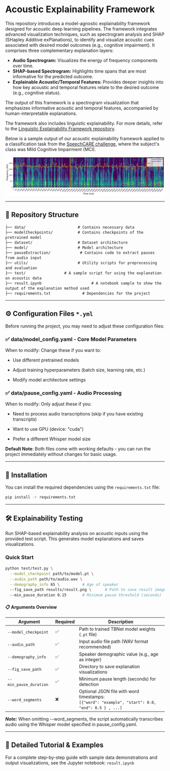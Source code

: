 # Acoustic Explainability Framework

This repository introduces a model-agnostic explainability framework designed for acoustic deep learning pipelines. The framework integrates advanced visualization techniques, such as spectrogram analysis and SHAP (SHapley Additive exPlanations), to identify and visualize acoustic cues associated with desired model outcomes (e.g., cognitive impairment). It comprises three complementary explanation layers:

- **Audio Spectrogram:** Visualizes the energy of frequency components over time.
- **SHAP-based Spectrogram:** Highlights time spans that are most informative for the predicted outcome.
- **Explainable Acoustic/Temporal Features:** Provides deeper insights into how key acoustic and temporal features relate to the desired outcome (e.g., cognitive status).

The output of this framework is a spectrogram visualization that emphasizes informative acoustic and temporal features, accompanied by human-interpretable explanations.

The framework also includes linguistic explainability. For more details, refer to the [Linguistic Explainability Framework repository](https://github.com/SpeechCARE/SpeechCARE_Linguistic_Explainability_Framework.git).

Below is a sample output of our acoustic explainability framework applied to a classification task from the [SpeechCARE challenge](https://github.com/SpeechCARE), where the subject's class was Mild Cognitive Impairment (MCI).

![Example Output](figs/qnvo_spectrogram.png)

---

## 📁 Repository Structure

```
├── data/                       # Contains necessary data
├── modelCheckpoints/           # Contains checkpoints of the pretrained model
├── dataset/                    # Dataset architecture
├── model/                      # Model architecture
├── pauseExtraction/             # Contains code to extract pauses from audio input
├── utils/                      # Utility scripts for preprocessing and evaluation
├── test/                 # A sample script for using the explanation on acoustic data
├── result.ipynb                      # A notebook sample to show the output of the explanation method used
├── requirements.txt              # Dependencies for the project
```

---

## ⚙️ Configuration Files `*.yml`

Before running the project, you may need to adjust these configuration files:

### ✅ data/model_config.yaml - Core Model Parameters

When to modify: Change these if you want to:

- Use different pretrained models

- Adjust training hyperparameters (batch size, learning rate, etc.)

- Modify model architecture settings

### ✅ data/pause_config.yaml - Audio Processing

When to modify: Only adjust these if you:

- Need to process audio transcriptions (skip if you have existing transcripts)

- Want to use GPU (device: "cuda")

- Prefer a different Whisper model size

**Default Note**: Both files come with working defaults - you can run the project immediately without changes for basic usage.

---

## 🚀 Installation

You can install the required dependencies using the `requirements.txt` file:

```bash
pip install -r requirements.txt
```

---

## 🛠️ Explainability Testing

Run SHAP-based explainability analysis on acoustic inputs using the provided test script. This generates model explanations and saves visualizations.

### Quick Start

```bash
python test/test.py \
  --model_checkpoint path/to/model.pt \
  --audio_path path/to/audio.wav \
  --demography_info 65 \          # Age of speaker
  --fig_save_path results/result.png \      # Path to save result image
  --min_pause_duration 0.15       # Minimum pause threshold (seconds)

```

#### 📋 Arguments Overview

| Argument               | Required | Description                                                                                           |
| ---------------------- | -------- | ----------------------------------------------------------------------------------------------------- |
| `--model_checkpoint`   | ✅       | Path to trained TBNet model weights (`.pt` file)                                                      |
| `--audio_path`         | ✅       | Input audio file path (WAV format recommended)                                                        |
| `--demography_info`    | ✅       | Speaker demographic value (e.g., age as integer)                                                      |
| `--fig_save_path`      | ✅       | Directory to save explanation visualizations                                                          |
| `--min_pause_duration` | ✅       | Minimum pause length (seconds) for detection                                                          |
| `--word_segments`      | ❌       | Optional JSON file with word timestamps:<br> `[{"word": "example", "start": 0.0, "end": 0.5 } , ...]` |

**_Note:_** When omitting --word_segments, the script automatically transcribes audio using the Whisper model specified in pause_config.yaml.

---

## 📖 Detailed Tutorial & Examples

For a complete step-by-step guide with sample data demonstrations and output visualizations, see the Jupyter notebook:
`result.ipynb`
